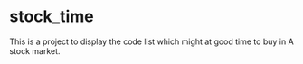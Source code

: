 # stock_time
This is a project to display the code list which might at good time to buy in A stock market.
